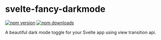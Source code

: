 # svelte-fancy-darkmode

[![npm version](https://img.shields.io/npm/v/svelte-fancy-darkmode?color=yellow)](https://npmjs.com/package/svelte-fancy-darkmode)
[![npm downloads](https://img.shields.io/npm/dm/svelte-fancy-darkmode?color=yellow)](https://npmjs.com/package/svelte-fancy-darkmode)

A beautiful dark mode toggle for your Svelte app using view transition api.
